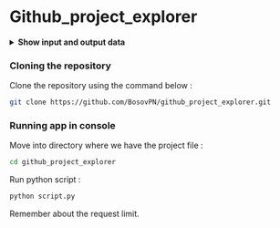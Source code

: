 # Github_project_explorer

<details>
<summary><b>Show input and output data</b></summary>

```plaintext
Enter your GitHub username: BosovPN
Enter your repository name: cryptocurrency_tracker
Enter your GitHub token (optional): 

Result:
Repository Structure:
├── README.md
├── backend/
│   ├── .dockerignore
│   ├── Dockerfile
│   ├── requirements.txt
│   ├── src/
│   │   ├── config.py
│   │   ├── http_client.py
│   │   ├── __init__.py
│   │   ├── main.py
│   │   ├── router.py
├── frontend/
│   ├── .dockerignore
│   ├── .eslintrc.cjs
│   ├── Dockerfile
│   ├── README.md
│   ├── index.html
│   ├── package-lock.json
│   ├── package.json
│   ├── postcss.config.cjs
│   ├── src/
│   │   ├── App.jsx
│   │   ├── components/
│   │   │   ├── CryptocurrencyCard.jsx
│   │   ├── index.css
│   │   ├── main.jsx
│   ├── tailwind.config.js
│   ├── vite.config.js
```

```bash
backend/src/config.py
from pydantic_settings import BaseSettings, SettingsConfigDict
class Settings(BaseSettings):
    CMC_API_KEY: str
    model_config = SettingsConfigDict(env_file='.env')
settings = Settings()
```

```bash
backend/src/http_client.py
from aiohttp import ClientSession
from async_lru import alru_cache
class HttpClient:
    def __init__(self, base_url: str, service: str, api_key: str):
        self._session = ClientSession(
            base_url=base_url,
            headers={
                service: api_key,
            }
        )
class CMCHttpClient(HttpClient):
    @alru_cache(ttl=300)
    async def get_listings(self):
        async with self._session.get('/v1/cryptocurrency/listings/latest') as resp:
            result = await resp.json()
            return result["data"]
    @alru_cache(ttl=300)
    async def get_currency(self, currency_id: int):
        async with self._session.get(
            '/v2/cryptocurrency/quotes/latest',
            params={'id': currency_id}
        ) as resp:
            result = await resp.json()
            return result["data"][str(currency_id)]
```
</details>

### Cloning the repository

Clone the repository using the command below :
```bash
git clone https://github.com/BosovPN/github_project_explorer.git
```

### Running app in console

Move into directory where we have the project file : 
```bash
cd github_project_explorer
```

Run python script : 
```bash
python script.py
```

Remember about the request limit.
